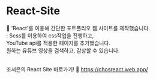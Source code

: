 # React-Site
💎 'React'를 이용해 간단한 포트폴리오 웹 사이트를 제작했습니다.<br>
: Scss를 이용하여 css작업을 진행하고, <br>
YouTube api를 적용한 페이지를 추가했습니다.<br>
원하는 유튜브 영상을 검색하고, 감상할 수 있습니다.<br>
<br>

조서은의 React Site 바로가기! 💨 https://chosreact.web.app/

